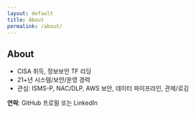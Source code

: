 ```yaml
---
layout: default
title: About
permalink: /about/
---
```


## About

- CISA 취득, 정보보안 TF 리딩
- 21+년 시스템/보안/운영 경력
- 관심: ISMS-P, NAC/DLP, AWS 보안, 데이터 파이프라인, 관제/로깅

**연락**: GitHub 프로필 또는 LinkedIn
